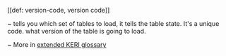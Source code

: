 [[def: version-code, version code]]

~ tells you which set of tables to load, it tells the table state. It's a unique code. what version of the table is going to load. 

~ More in <a href="https://weboftrust.github.io/WOT-terms/docs/glossary/version-code">extended KERI glossary</a>
